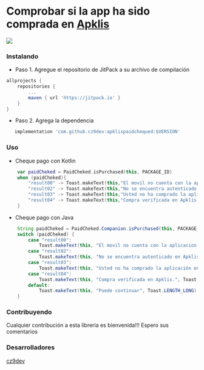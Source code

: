 # Comprobar si la app ha sido comprada en [Apklis](https://www.apklis.cu/es/)
[![](https://jitpack.io/v/cz9dev/apklispaidchequed.svg)](https://jitpack.io/#cz9dev/apklispaidchequed)

### Instalando
* Paso 1. Agregue el repositorio de JitPack a su archivo de compilación
```groovy
allprojects {
	repositories {
		...
		maven { url 'https://jitpack.io' }
	}
}
```
* Paso 2. Agrega la dependencia
```groovy
   implementation 'com.github.cz9dev:apklispaidchequed:$VERSION'
```

### Uso

* Cheque pago con Kotlin
```kotlin
    var paidCheked = PaidCheked.isPurchased(this, PACKAGE_ID)
    when (paidCheked){
        "result00" -> Toast.makeText(this,"El movil no cuenta con la aplicacion Apklis instalada.",Toast.LENGTH_LONG).show()
        "result02" -> Toast.makeText(this,"No se encuentra autenticado en Apklis.",Toast.LENGTH_LONG).show()
        "result03" -> Toast.makeText(this,"Usted no ha comprado la aplicación en Apklis.",Toast.LENGTH_LONG).show()
        "result04" -> Toast.makeText(this,"Compra verificada en Apklis.",Toast.LENGTH_LONG).show()
    }
```

* Cheque pago con Java
```java
    String paidCheked = PaidCheked.Companion.isPurchased(this, PACKAGE_ID);
    switch (paidCheked) {
        case "result00":
            Toast.makeText(this, "El movil no cuenta con la aplicacion Apklis instalada.", Toast.LENGTH_LONG).show();
        case "result02":
            Toast.makeText(this, "No se encuentra autenticado en Apklis.", Toast.LENGTH_LONG).show();
        case "result03":
            Toast.makeText(this, "Usted no ha comprado la aplicación en Apklis.", Toast.LENGTH_LONG).show();
        case "result04":
            Toast.makeText(this, "Compra verificada en Apklis.", Toast.LENGTH_LONG).show();
        default:
            Toast.makeText(this, "Puede continuar", Toast.LENGTH_LONG).show();
    }
```
### Contribuyendo
Cualquier contribución a esta librería es bienvenida!!!
Espero sus comentarios

### Desarrolladores
[cz9dev](https://github.com/cz9dev)
